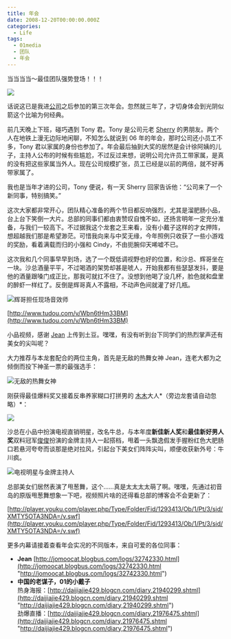 ```yaml
---
title: 年会
date: 2008-12-20T00:00:00.000Z
categories:
  - Life
tags:
  - 01media
  - 团队
  - 年会
---
```

当当当当～最佳团队强势登场！！！

![](https://media.kaerozhi.com/2025/06/46a2fd9fd6cb58a5af0dc14d56366ad1.png)

话说这已是我进[公司](http://www.01media.cn/ "01Media")之后参加的第三次年会。忽然就三年了，才切身体会到光阴似箭这个比喻为何经典。

<!-- more -->

前几天晚上下班，碰巧遇到 Tony 君。Tony 是公司元老 [Sherry](http://www.candycan.cn/) 的男朋友。两个人在地铁上漫无边际地闲聊，不知怎么就说到 06 年的年会，那时公司还小员工不多，Tony 君以家属的身份也参加了。年会最后抽到大奖的居然是会计徐阿姨的儿子，主持人公布的时候有些尴尬，不过反过来想，说明公司允许员工带家属，是真的没有把这些家属当外人。现在公司规模扩张，员工已经是以前的两倍，就不好再带家属了。

我也是当年才进的公司，Tony 便说，有一天 Sherry 回家告诉他：“公司来了一个新同事，特别搞笑。”

这次大家都非常开心，团队精心准备的两个节目都反响强烈，尤其是溜肥肠小品，台上台下笑倒一大片。总部的同事们都由衷赞叹自愧不如，还扬言明年一定充分准备，与我们一较高下。不过据我这个龙套之王来看，没有小戴子这样的才女押阵，想超越我们那是希望渺茫。可惜我向来与中奖无缘，今年照例只收获了一些小游戏的奖励，看着满载而归的小强和 Cindy，不由扼腕仰天唏嘘不已。

这次我和几个同事早早到场，选了一个既低调视野也好的位置，和沙总、辉哥坐在一块。沙总酒量平平，不过喝酒的架势却甚是唬人，开始我都有些瑟瑟发抖，要是他的酒量跟嗓门成正比，那我可就扛不住了。没想到他喝了没几杯，脸色就和盘里的醉虾一样红了。反倒是辉哥真人不露相，不动声色间就灌了好几瓶。

![辉哥担任现场音效师](https://media.kaerozhi.com/2025/06/8e2dedb5e40b57c4ef2e0e149ad0a39f.png)

[http://www.tudou.com/v/Wbn6tHm33BM](http://www.tudou.com/v/Wbn6tHm33BM)  

小品视频，感谢 [Jean](http://jomoocat.blogbus.com/) 上传到土豆。嘿嘿，有没有听到台下同学们的热烈掌声还有美女的尖叫呢？

大力推荐与本龙套配合的两位主角，首先是无敌的热舞女神 Jean，连老大都为之倾倒而投下神圣一票的最强选手：  

![无敌的热舞女神](https://media.kaerozhi.com/2025/06/86cbe2c8e754e2a9f0353199b1e0b864.png)

刚获得最佳爆料奖又接着反串养家糊口打拼男的 [木木](http://imm-ooo.com/blog/)大人*（旁边龙套请自动忽略）*：

![](https://media.kaerozhi.com/2025/06/6ac2a54db490673b8687578c7352d493.png)

沙总在小品中扮演电视直销明星，改名牛总，与本年度**新佳新人奖**和**最佳新好男人奖**双料冠军[俊俊](http://www.lyamn.cn/)扮演的金牌主持人一起搭档，甩着一头飘逸假发手握粉红色大肥肠口若悬河夸夸而谈那是绝对拉风，引起台下美女们阵阵尖叫，顺便收获新外号：牛川疯。  

![电视明星与金牌主持人](https://media.kaerozhi.com/2025/06/3d3939c916f770ddf3b02487972d4204.png)

总部美女们居然表演了甩葱舞，这个……真是太太太太萌了啊。嘿嘿，先通过初音岛的原版甩葱舞想象一下吧，视频照片啥的还得看总部的博客会不会更新了：

[http://player.youku.com/player.php/Type/Folder/Fid/1293413/Ob/1/Pt/3/sid/XMTY5OTA3NDA=/v.swf](http://player.youku.com/player.php/Type/Folder/Fid/1293413/Ob/1/Pt/3/sid/XMTY5OTA3NDA=/v.swf)

更多内幕请接着查看年会实况的不同版本，来自可爱的各位同事：

- **Jean** [http://jomoocat.blogbus.com/logs/32742330.html](http://jomoocat.blogbus.com/logs/32742330.html "http://jomoocat.blogbus.com/logs/32742330.html")
- **中国的老谋子，01的小戴子**   
    热身海报：[http://daijiajie429.blogcn.com/diary,21940299.shtml](http://daijiajie429.blogcn.com/diary,21940299.shtml "http://daijiajie429.blogcn.com/diary,21940299.shtml")  
    劲爆直播：[http://daijiajie429.blogcn.com/diary,21976475.shtml](http://daijiajie429.blogcn.com/diary,21976475.shtml "http://daijiajie429.blogcn.com/diary,21976475.shtml")
